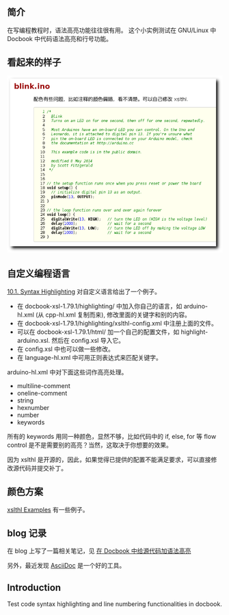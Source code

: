 ## 简介

在写编程教程时，语法高亮功能往往很有用。 这个小实例测试在 GNU/Linux 中 Docbook 中代码语法高亮和行号功能。

## 看起来的样子

![image](https://github.com/atommann/syntax-highlighting-line-no-test-docbook/blob/master/screenshot.png)

## 自定义编程语言

[10.1. Syntax Highlighting](http://www.vogella.com/tutorials/DocBook/article.html#advanced_syntaxhighlighting) 对自定义语言给出了一个例子。

* 在 docbook-xsl-1.79.1/highlighting/ 中加入你自己的语言，如 arduino-hl.xml (从 cpp-hl.xml 复制而来), 修改里面的关键字和别的内容。
* 在 docbook-xsl-1.79.1/highlighting/xslthl-config.xml 中注册上面的文件。
* 可以在 docbook-xsl-1.79.1/html/ 加一个自己的配置文件，如 highlight-arduino.xsl. 然后在 config.xsl 导入它。
* 在 config.xsl 中也可以做一些修改。
* 在 language-hl.xml 中可用正则表达式来匹配关键字。

arduino-hl.xml 中对下面这些词作高亮处理。
* multiline-comment
* oneline-comment
* string
* hexnumber
* number
* keywords

所有的 keywords 用同一种颜色，显然不够，比如代码中的 if, else, for 等 flow control 是不是需要别的高亮？当然，这取决于你想要的效果。

因为 xslthl 是开源的，因此，如果觉得已提供的配置不能满足要求，可以直接修改源代码并提交补丁。

## 颜色方案

[xslthl Examples](http://xslthl.sourceforge.net/examples/) 有一些例子。

## blog 记录

在 blog 上写了一篇相关笔记，见 [在 Docbook 中给源代码加语法高亮](https://atommann-long.blogspot.jp/2017/10/docbook.html)

另外，最近发现 [AsciiDoc](https://en.wikipedia.org/wiki/AsciiDoc) 是一个好的工具。

## Introduction

Test code syntax highlighting and line numbering functionalities in docbook.

